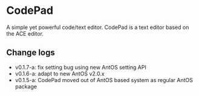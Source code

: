 # CodePad
A simple yet powerful code/text editor.
CodePad is a text editor based on the ACE editor.

## Change logs
- v0.1.7-a: fix setting bug using new AntOS setting API
- v0.1.6-a: adapt to new AntOS v2.0.x
- v0.1.5-a: CodePad moved out of AntOS based system as regular AntOS package